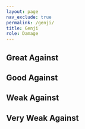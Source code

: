 ```yaml
---
layout: page
nav_exclude: true
permalink: /genji/
title: Genji
role: Damage
---
```

## Great Against

## Good Against

## Weak Against

## Very Weak Against